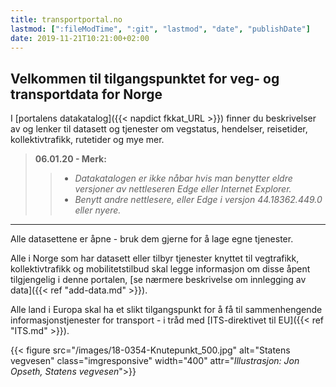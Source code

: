 ```yaml
---
title: transportportal.no
lastmod: [":fileModTime", ":git", "lastmod", "date", "publishDate"]
date: 2019-11-21T10:21:00+02:00
---
```

## Velkommen til tilgangspunktet for veg- og transportdata for Norge
I [portalens datakatalog]({{< napdict fkkat_URL >}}) finner du beskrivelser av og lenker til datasett og tjenester om vegstatus, hendelser, reisetider, kollektivtrafikk, rutetider og mye mer.



>**06.01.20 - Merk:**
>
>>  - *Datakatalogen er ikke nåbar hvis man benytter eldre versjoner av nettleseren Edge eller Internet Explorer.*
>>  - *Benytt andre nettlesere, eller Edge i versjon 44.18362.449.0 eller nyere.*

___

Alle datasettene er åpne - bruk dem gjerne for å lage egne tjenester.

Alle i Norge som har datasett eller tilbyr tjenester knyttet til vegtrafikk, kollektivtrafikk og mobilitetstilbud skal legge informasjon om disse åpent tilgjengelig i denne portalen, [se nærmere beskrivelse om innlegging av data]({{< ref "add-data.md" >}}).

Alle land i Europa skal ha et slikt tilgangspunkt for å få til sammenhengende informasjonstjenester for transport - i tråd med [ITS-direktivet til EU]({{< ref "ITS.md" >}}).

{{< figure src="/images/18-0354-Knutepunkt_500.jpg" alt="Statens vegvesen"
    class="imgresponsive" width="400" attr="*Illustrasjon: Jon Opseth, Statens vegvesen*">}}
